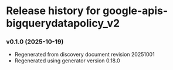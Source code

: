 # Release history for google-apis-bigquerydatapolicy_v2

### v0.1.0 (2025-10-19)

* Regenerated from discovery document revision 20251001
* Regenerated using generator version 0.18.0

